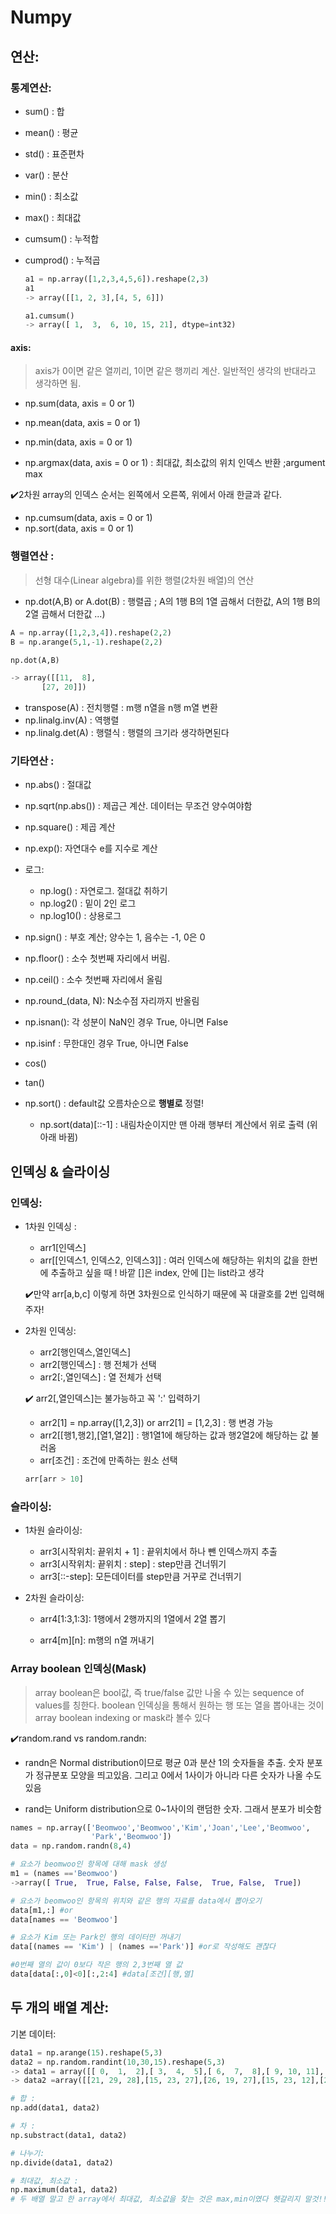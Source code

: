 # Numpy

## 연산:

### 통계연산:

- sum() : 합

- mean() : 평균

- std() : 표준편차

- var() : 분산

- min() : 최소값

- max() : 최대값

- cumsum() : 누적합

- cumprod() : 누적곱

  ```python
  a1 = np.array([1,2,3,4,5,6]).reshape(2,3)
  a1
  -> array([[1, 2, 3],[4, 5, 6]])
  
  a1.cumsum()
  -> array([ 1,  3,  6, 10, 15, 21], dtype=int32)
  ```




#### axis:

> axis가 0이면 같은 열끼리, 1이면 같은 행끼리 계산. 일반적인 생각의 반대라고 생각하면 됨.

- np.sum(data, axis = 0 or 1) 
- np.mean(data, axis = 0 or 1)
- np.min(data, axis = 0 or 1)

- np.argmax(data, axis = 0 or 1) : 최대값, 최소값의 위치 인덱스 반환 ;argument max

:heavy_check_mark:2차원 array의 인덱스 순서는 왼쪽에서 오른쪽, 위에서 아래 한글과 같다.

- np.cumsum(data, axis  = 0 or 1)
- np.sort(data, axis = 0 or 1)



### 행렬연산 : 

> 선형 대수(Linear algebra)를 위한 행렬(2차원 배열)의 연산

- np.dot(A,B) or A.dot(B) : 행렬곱 ; A의 1행 B의 1열 곱해서 더한값, A의 1행 B의 2열 곱해서 더한값 ...)

```python
A = np.array([1,2,3,4]).reshape(2,2)
B = np.arange(5,1,-1).reshape(2,2)

np.dot(A,B)

-> array([[11,  8],
       [27, 20]])
```



- transpose(A) : 전치행렬 : m행 n열을 n행 m열 변환
- np.linalg.inv(A) : 역행렬
- np.linalg.det(A) : 행렬식 : 행렬의 크기라 생각하면된다



### 기타연산 :

- np.abs() : 절대값

- np.sqrt(np.abs()) : 제곱근 계산. 데이터는 무조건 양수여야함

- np.square() : 제곱 계산

- np.exp(): 자연대수 e를 지수로 계산

- 로그: 

  - np.log() : 자연로그. 절대값 취하기
  - np.log2() : 밑이 2인 로그
  - np.log10() : 상용로그

- np.sign() : 부호 계산; 양수는 1, 음수는 -1, 0은 0

- np.floor() : 소수 첫번째 자리에서 버림. 

- np.ceil() : 소수 첫번째 자리에서 올림

- np.round_(data, N): N소수점 자리까지 반올림

- np.isnan(): 각 성분이 NaN인 경우 True, 아니면 False

- np.isinf : 무한대인 경우 True, 아니면 False

- cos()

- tan()

- np.sort() : default값 오름차순으로 __행별로__ 정렬! 

  - np.sort(data)[::-1] : 내림차순이지만 맨 아래 행부터 계산에서 위로 출력 (위아래 바뀜)

  

## 인덱싱 & 슬라이싱

### 인덱싱:

- 1차원 인덱싱 :

  - arr1[인덱스]
  - arr[[인덱스1, 인덱스2, 인덱스3]] : 여러 인덱스에 해당하는 위치의 값을 한번에 추출하고 싶을 때 ! 바깥 []은 index, 안에 []는 list라고 생각

  :heavy_check_mark:만약 arr[a,b,c] 이렇게 하면 3차원으로 인식하기 때문에 꼭 대괄호를 2번 입력해주자!

- 2차원 인덱싱:

  - arr2[행인덱스,열인덱스]
  - arr2[행인덱스] : 행 전체가 선택
  - arr2[:,열인덱스] : 열 전체가 선택

  :heavy_check_mark: arr2[,열인덱스]는 불가능하고 꼭 ':' 입력하기

  - arr2[1] = np.array([1,2,3]) or arr2[1] = [1,2,3] : 행 변경 가능
  - arr2[[행1,행2],[열1,열2]] : 행1열1에 해당하는 값과 행2열2에 해당하는 값 불러옴
  - arr[조건] : 조건에 만족하는 원소 선택

  ```python
  arr[arr > 10]
  ```

  

### 슬라이싱:

- 1차원 슬라이싱:

  - arr3[시작위치: 끝위치 + 1] : 끝위치에서 하나 뺀 인덱스까지 추출
  - arr3[시작위치: 끝위치 : step] : step만큼 건너뛰기
  - arr3[::-step]: 모든데이터를 step만큼 거꾸로 건너뛰기

- 2차원 슬라이싱:

  - arr4[1:3,1:3]: 1행에서 2행까지의 1열에서 2열 뽑기

  - arr4[m]\[n]: m행의 n열 꺼내기



### Array boolean 인덱싱(Mask)

> array boolean은 bool값, 즉 true/false 값만 나올 수 있는 sequence of values를 칭한다. boolean 인덱싱을 통해서 원하는 행 또는 열을 뽑아내는 것이 array boolean indexing or mask라 볼수 있다 

:heavy_check_mark:random.rand vs random.randn:

- randn은 Normal distribution이므로 평균 0과 분산 1의 숫자들을 추출. 숫자 분포가 정규분포 모양을 띄고있음. 그리고 0에서 1사이가 아니라 다른 숫자가 나올 수도 있음

- rand는 Uniform distribution으로 0~1사이의 랜덤한 숫자. 그래서 분포가 비슷함

```python
names = np.array(['Beomwoo','Beomwoo','Kim','Joan','Lee','Beomwoo',
                  'Park','Beomwoo'])
data = np.random.randn(8,4)

# 요소가 beomwoo인 항목에 대해 mask 생성
m1 = (names =='Beomwoo')
->array([ True,  True, False, False, False,  True, False,  True])

# 요소가 beomwoo인 항목의 위치와 같은 행의 자료를 data에서 뽑아오기
data[m1,:] #or
data[names == 'Beomwoo']

# 요소가 Kim 또는 Park인 행의 데이터만 꺼내기
data[(names == 'Kim') | (names =='Park')] #or로 작성해도 괜찮다
```

```python
#0번째 열의 값이 0보다 작은 행의 2,3번째 열 값
data[data[:,0]<0][:,2:4] #data[조건][행,열]
```



## 두 개의 배열 계산:

기본 데이터:

```python
data1 = np.arange(15).reshape(5,3)
data2 = np.random.randint(10,30,15).reshape(5,3)
-> data1 = array([[ 0,  1,  2],[ 3,  4,  5],[ 6,  7,  8],[ 9, 10, 11],[12, 13, 14]])
-> data2 =array([[21, 29, 28],[15, 23, 27],[26, 19, 27],[15, 23, 12],[21, 23, 22]])
```

```python
# 합 :
np.add(data1, data2)

# 차 : 
np.substract(data1, data2)

# 나누기:
np.divide(data1, data2)

# 최대값, 최소값 :
np.maximum(data1, data2) 
# 두 배열 말고 한 array에서 최대값, 최소값을 찾는 것은 max,min이였다 헷갈리지 말것!!
```
